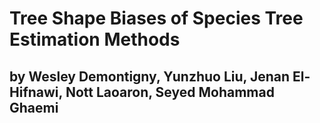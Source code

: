 # Tree Shape Biases of Species Tree Estimation Methods
## by Wesley Demontigny, Yunzhuo Liu, Jenan El-Hifnawi, Nott Laoaron, Seyed Mohammad Ghaemi 

